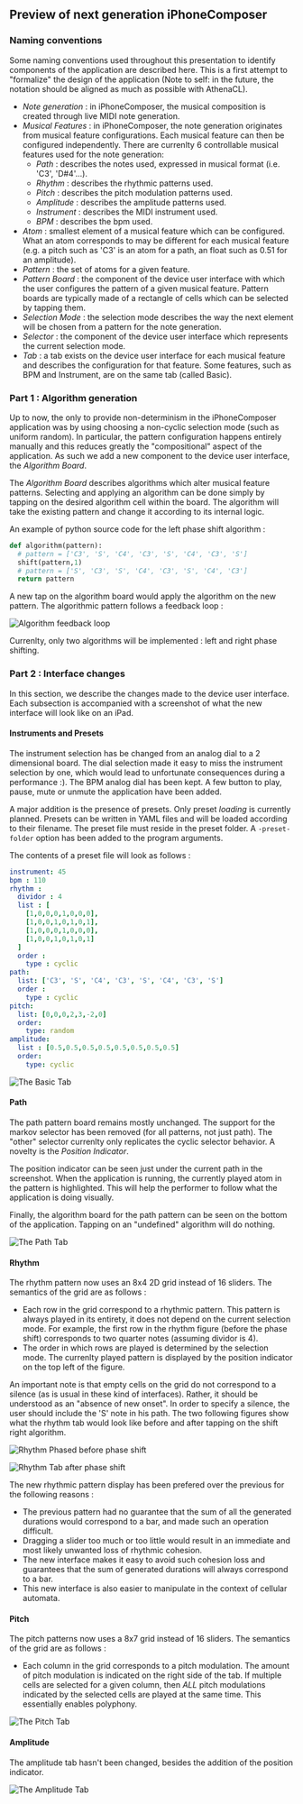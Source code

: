 ## Preview of next generation iPhoneComposer

### Naming conventions

Some naming conventions used throughout this presentation to identify components of the application are described here. This is a first attempt to "formalize" the design of the application (Note to self: in the future, the notation should be aligned as much as possible with AthenaCL).

- *Note generation* : in iPhoneComposer, the musical composition is created through live MIDI note generation.
- *Musical Features* : in iPhoneComposer, the note generation originates from musical feature configurations. Each musical feature can then be configured independently. There are currenlty 6 controllable musical features used for the note generation:
    - *Path* : describes the notes used, expressed in musical format (i.e. 'C3', 'D#4'...).
    - *Rhythm* : describes the rhythmic patterns used.
    - *Pitch* : describes the pitch modulation patterns used.
    - *Amplitude* : describes the amplitude patterns used.
    - *Instrument* : describes the MIDI instrument used.
    - *BPM* : describes the bpm used.
- *Atom* : smallest element of a musical feature which can be configured. What an atom corresponds to may be different for each musical feature (e.g. a pitch such as 'C3' is an atom for a path, an float such as 0.51 for an amplitude).
- *Pattern* : the set of atoms for a given feature.
- *Pattern Board* : the component of the device user interface with which the user configures the pattern of a given musical feature. Pattern boards are typically made of a rectangle of cells which can be selected by tapping them.
- *Selection Mode* : the selection mode describes the way the next element will be chosen from a pattern for the note generation.
- *Selector* : the component of the device user interface which represents the current selection mode.
- *Tab* : a tab exists on the device user interface for each musical feature and describes the configuration for that feature. Some features, such as BPM and Instrument, are on the same tab (called Basic).

### Part 1 : Algorithm generation

Up to now, the only to provide non-determinism in the iPhoneComposer application was by using choosing a non-cyclic selection mode (such as uniform random). In particular, the pattern configuration happens entirely manually and this reduces greatly the "compositional" aspect of the application. As such we add a new component to the device user interface, the *Algorithm Board*.

The *Algorithm Board* describes algorithms which alter musical feature patterns. Selecting and applying an algorithm can be done simply by tapping on the desired algorithm cell within the board. The algorithm will take the existing pattern and change it according to its internal logic. 

An example of python source code for the left phase shift algorithm :

```python
def algorithm(pattern):
  # pattern = ['C3', 'S', 'C4', 'C3', 'S', 'C4', 'C3', 'S']
  shift(pattern,1)
  # pattern = ['S', 'C3', 'S', 'C4', 'C3', 'S', 'C4', 'C3']
  return pattern
```

A new tap on the algorithm board would apply the algorithm on the new pattern. The algorithmic pattern follows a feedback loop :

![Algorithm feedback loop](./images/algorithm_feedback_loop.png)

Currenlty, only two algorithms will be implemented : left and right phase shifting.

### Part 2 : Interface changes

In this section, we describe the changes made to the device user interface. Each subsection is accompanied with a screenshot of what the new interface will look like on an iPad.

#### Instruments and Presets

The instrument selection has be changed from an analog dial to a 2 dimensional board. The dial selection made it easy to miss the instrument selection by one, which would lead to unfortunate consequences during a performance :). The BPM analog dial has been kept. A few button to play, pause, mute or unmute the application have been added.

A major addition is the presence of presets. Only preset *loading* is currently planned. Presets can be written in YAML files and will be loaded according to their filename. The preset file must reside in the preset folder. A `-preset-folder` option has been added to the program arguments.

The contents of a preset file will look as follows :

```yaml
instrument: 45
bpm : 110
rhythm :
  dividor : 4
  list : [
  	[1,0,0,0,1,0,0,0],
  	[1,0,0,1,0,1,0,1],
  	[1,0,0,0,1,0,0,0],
  	[1,0,0,1,0,1,0,1]
  ]
  order : 
    type : cyclic
path: 
  list: ['C3', 'S', 'C4', 'C3', 'S', 'C4', 'C3', 'S']
  order : 
    type : cyclic 
pitch:
  list: [0,0,0,2,3,-2,0] 
  order: 
    type: random
amplitude:
  list : [0.5,0.5,0.5,0.5,0.5,0.5,0.5,0.5]
  order:
    type: cyclic
```

![The Basic Tab](./images/basic.png)


#### Path

The path pattern board remains mostly unchanged. The support for the markov selector has been removed (for all patterns, not just path). The "other" selector currenlty only replicates the cyclic selector behavior. A novelty is the *Position Indicator*.

The position indicator can be seen just under the current path in the screenshot. When the application is running, the currently played atom in the pattern is highlighted. This will help the performer to follow what the application is doing visually.

Finally, the algorithm board for the path pattern can be seen on the bottom of the application. Tapping on an "undefined" algorithm will do nothing.


![The Path Tab](./images/path.png)


#### Rhythm

The rhythm pattern now uses an 8x4 2D grid instead of 16 sliders. The semantics of the grid are as follows :

 - Each row in the grid correspond to a rhythmic pattern. This pattern is always played in its entirety, it does not depend on the current selection mode. For example, the first row in the rhythm figure (before the phase shift) corresponds to two quarter notes (assuming dividor is 4).
 - The order in which rows are played is determined by the selection mode. The currenlty played pattern is displayed by the position indicator on the top left of the figure.
 
An important note is that empty cells on the grid do not correspond to a silence (as is usual in these kind of interfaces). Rather, it should be understood as an "absence of new onset". In order to specify a silence, the user should include the 'S' note in his path. The two following figures show what the rhythm tab would look like before and after tapping on the shift right algorithm.

![Rhythm Phased before phase shift](./images/rhythm_phase_shifted.png)

![Rhythm Tab after phase shift](./images/rhythm.png)

The new rhythmic pattern display has been prefered over the previous for the following reasons :

 - The previous pattern had no guarantee that the sum of all the generated durations would correspond to a bar, and made such an operation difficult.
 - Dragging a slider too much or too little would result in an immediate and most likely unwanted loss of rhythmic cohesion.
 - The new interface makes it easy to avoid such cohesion loss and guarantees that the sum of generated durations will always correspond to a bar.
 - This new interface is also easier to manipulate in the context of cellular automata.

#### Pitch

The pitch patterns now uses a 8x7 grid instead of 16 sliders. The semantics of the grid are as follows :

 - Each column in the grid corresponds to a pitch modulation. The amount of pitch modulation is indicated on the right side of the tab. If multiple cells are selected for a given column, then *ALL* pitch modulations indicated by the selected cells are played at the same time. This essentially enables polyphony.


![The Pitch Tab](./images/pitch.png)


#### Amplitude

The amplitude tab hasn't been changed, besides the addition of the position indicator.


![The Amplitude Tab](./images/amplitude.png)








